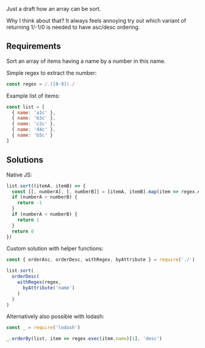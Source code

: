 Just a draft how an array can be sort.

Why I think about that? It always feels annoying try out which variant of returning 1/-1/0 is needed to have asc/desc ordering.

## Requirements

Sort an array of items having a name by a number in this name.

Simple regex to extract the number:

```javascript
const regex = /.([0-9])./
```

Example list of items:

```javascript
const list = [
  { name: 'a1c' },
  { name: 'b3c' },
  { name: 'c2c' },
  { name: 'd4c' },
  { name: 'b5c' }
]
```

## Solutions

Native JS:

```javascript
list.sort((itemA, itemB) => {
  const [[, numberA], [, numberB]] = [itemA, itemB].map(item => regex.exec(item.name))
  if (numberA > numberB) {
    return -1
  }
  if (numberA < numberB) {
    return 1
  }
  return 0
})
```

Custom solution with helper functions:
```javascript
const { orderAsc, orderDesc, withRegex, byAttribute } = require('./')

list.sort(
  orderDesc(
    withRegex(regex,
      byAttribute('name')
    )
  )
)
```

Alternatively also possible with lodash:
```javascript
const _ = require('lodash')

_.orderBy(list, item => regex.exec(item.name)[1], 'desc')
```
